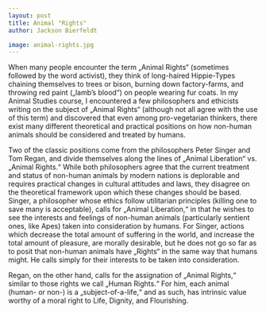 ```yaml
---
layout: post
title: Animal "Rights"
author: Jackson Bierfeldt

image: animal-rights.jpg
---
```


When many people encounter the term „Animal Rights“ (sometimes followed by the word activist), they think of long-haired Hippie-Types chaining themselves to trees or bison, burning down factory-farms, and throwing red paint („lamb’s blood“) on people wearing fur coats. In my Animal Studies course, I encountered a few philosophers and ethicists writing on the subject of „Animal Rights“ (although not all agree with the use of this term) and discovered that even among pro-vegetarian thinkers, there exist many different theoretical and practical positions on how non-human animals should be considered and treated by humans.

Two of the classic positions come from the philosophers Peter Singer and Tom Regan, and divide themselves along the lines of „Animal Liberation“ vs. „Animal Rights.“ While both philosophers agree that the current treatment and status of non-human animals by modern nations is deplorable and requires practical changes in cultural attitudes and laws, they disagree on the theoretical framework upon which these changes should be based. Singer, a philosopher whose ethics follow utilitarian principles (killing one to save many is acceptable), calls for „Animal Liberation,“ in that he wishes to see the interests and feelings of non-human animals (particularly sentient ones, like Apes) taken into consideration by humans. For Singer, actions which decrease the total amount of suffering in the world, and increase the total amount of pleasure, are morally desirable, but he does not go so far as to posit that non-human animals have „Rights“ in the same way that humans might. He calls simply for their interests to be taken into consideration.

Regan, on the other hand, calls for the assignation of „Animal Rights,“ similar to those rights we call „Human Rights.“ For him, each animal (human- or non-) is a „subject-of-a-life,“ and as such, has intrinsic value worthy of a moral right to Life, Dignity, and Flourishing.
